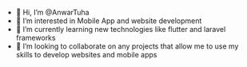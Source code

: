 - 👋 Hi, I’m @AnwarTuha
- 👀 I’m interested in Mobile App and website development
- 🌱 I’m currently learning new technologies like flutter and laravel frameworks
- 💞️ I’m looking to collaborate on any projects that allow me to use my skills to develop websites and mobile apps
<!---
AnwarTuha/AnwarTuha is a ✨ special ✨ repository because its `README.md` (this file) appears on your GitHub profile.
You can click the Preview link to take a look at your changes.
--->
